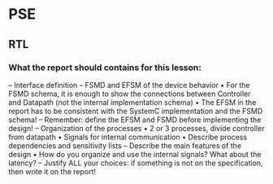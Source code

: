 # PSE

## RTL

### What the report should contains for this lesson:

– Interface definition
– FSMD and EFSM of the device behavior
• For the FSMD schema, it is enough to show the connections between Controller and Datapath (not
the internal implementation schema)
• The EFSM in the report has to be consistent with the SystemC implementation and the FSMD
schema!
– Remember: define the EFSM and FSMD before implementing the design!
– Organization of the processes
• 2 or 3 processes, divide controller from datapath
• Signals for internal communication
• Describe process dependencies and sensitivity lists
– Describe the main features of the design
• How do you organize and use the internal signals? What about the latency?
– Justify ALL your choices:
if something is not on the specification, then write it on the report!
